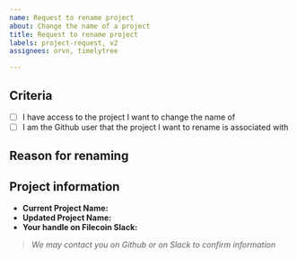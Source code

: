 ```yaml
---
name: Request to rename project
about: Change the name of a project
title: Request to rename project
labels: project-request, v2
assignees: orvn, timelytree

---
```


<!--  ## BEFORE POSTING YOUR ISSUE

- Create an issue if you'd like to change the name of an existing project, available on the Slingshot website.

- You can also create another type of issue to transfer a project to another user

- Most other operations involving the editing of a project can be completed through the interface on the Slingshot site—just make sure you're logged in, and explore the tabs on your Account page
-->

## Criteria
<!-- MARK COMPLETED ITEMS WITH AN [x] TO CHECK THEM OFF -->

- [ ] I have access to the project I want to change the name of
- [ ] I am the Github user that the project I want to rename is associated with

## Reason for renaming

<!-- 
Describe why the name of this project is changing, in a few short sentences
-->

## Project information

<!-- 
This information **must match** a project that is registered in the Slingshot site
-->

- **Current Project Name:** 
- **Updated Project Name:** 
- **Your handle on Filecoin Slack:** 

> _We may contact you on Github or on Slack to confirm information_
